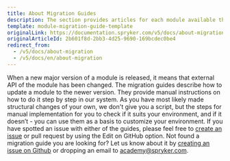 ```yaml
---
title: About Migration Guides
description: The section provides articles for each module available that learn how to migrate to a newer version of the module.
template: module-migration-guide-template
originalLink: https://documentation.spryker.com/v5/docs/about-migration
originalArticleId: 2b601f8d-2bb3-4d25-9690-169bcdec0be4
redirect_from:
  - /v5/docs/about-migration
  - /v5/docs/en/about-migration
---
```


When a new major version of a module is released, it means that external API of the module has been changed. The migration guides describe how to update a module to the newer version. They provide manual instructions on how to do it step by step in our system. As you have most likely made structural changes of your own, we don't give you a script, but the steps for manual implementation for you to check if it suits your environment, and if it doesn’t - you can use them as a basis to customize your environment.
If you have spotted an issue with either of the guides, please feel free to [create an issue](https://github.com/spryker/documentation/issues) or pull request by using the Edit on GitHub option.
Not found a migration guide you are looking for? Let us know about it by [creating an issue on Github](https://github.com/spryker/documentation/issues) or dropping an email to [academy@spryker.com](mailto:academy@spryker.com).

